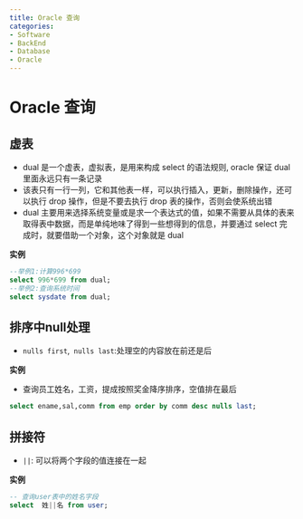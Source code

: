 ```yaml
---
title: Oracle 查询
categories:
- Software
- BackEnd
- Database
- Oracle
---
```

# Oracle 查询

## 虚表

- dual 是一个虚表，虚拟表，是用来构成 select 的语法规则, oracle 保证 dual 里面永远只有一条记录
- 该表只有一行一列，它和其他表一样，可以执行插入，更新，删除操作，还可以执行 drop 操作，但是不要去执行 drop 表的操作，否则会使系统出错
- dual 主要用来选择系统变量或是求一个表达式的值，如果不需要从具体的表来取得表中数据，而是单纯地味了得到一些想得到的信息，并要通过 select 完成时，就要借助一个对象，这个对象就是 dual

**实例**

```sql
--举例1:计算996*699
select 996*699 from dual;
--举例2:查询系统时间
select sysdate from dual;
```

## 排序中null处理

- `nulls first`,` nulls last`:处理空的内容放在前还是后

**实例**

- 查询员工姓名，工资，提成按照奖金降序排序，空值排在最后

```sql
select ename,sal,comm from emp order by comm desc nulls last;
```

## 拼接符

- `||`: 可以将两个字段的值连接在一起

**实例**

```sql
-- 查询user表中的姓名字段
select  姓||名 from user;
```

